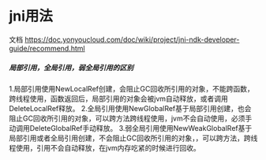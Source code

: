 # jni用法
文档 https://doc.yonyoucloud.com/doc/wiki/project/jni-ndk-developer-guide/recommend.html
##### 局部引用，全局引用，弱全局引用的区别
1.局部引用使用NewLocalRef创建，会阻止GC回收所引用的对象，不能跨函数，跨线程使用，函数返回后，局部引用的对象会被jvm自动释放，或者调用DeleteLocalRef释放。
2.全局引用使用NewGlobalRef基于局部引用创建，也会阻止GC回收所引用的对象，可以跨方法跨线程使用，jvm不会自动使用，必须手动调用DeleteGlobalRef手动释放。
3.弱全局引用使用NewWeakGlobalRef基于局部引用或者全局引用创建，不会阻止GC回收所引用的对象，，可以跨方法，跨线程使用，引用不会自动释放，在jvm内存吃紧的时候进行回收。
